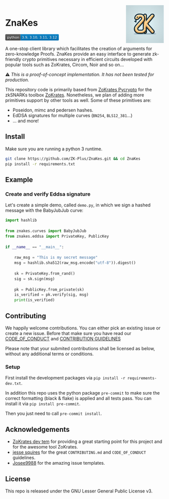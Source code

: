 <img src="icon.jpg" width="120px" align="right" />


# ZnaKes

<svg xmlns="http://www.w3.org/2000/svg" xmlns:xlink="http://www.w3.org/1999/xlink" width="170.5" height="20"><linearGradient id="smooth" x2="0" y2="100%"><stop offset="0" stop-color="#bbb" stop-opacity=".1"/><stop offset="1" stop-opacity=".1"/></linearGradient><clipPath id="round"><rect width="170.5" height="20" rx="3" fill="#fff"/></clipPath><g clip-path="url(#round)"><rect width="48.5" height="20" fill="#555"/><rect x="48.5" width="122.0" height="20" fill="#007ec6"/><rect width="170.5" height="20" fill="url(#smooth)"/></g><g fill="#fff" text-anchor="middle" font-family="DejaVu Sans,Verdana,Geneva,sans-serif" font-size="110"><text x="252.5" y="150" fill="#010101" fill-opacity=".3" transform="scale(0.1)" textLength="385.0" lengthAdjust="spacing">python</text><text x="252.5" y="140" transform="scale(0.1)" textLength="385.0" lengthAdjust="spacing">python</text><text x="1085.0" y="150" fill="#010101" fill-opacity=".3" transform="scale(0.1)" textLength="1120.0" lengthAdjust="spacing">3.9, 3.10, 3.11, 3.12</text><text x="1085.0" y="140" transform="scale(0.1)" textLength="1120.0" lengthAdjust="spacing">3.9, 3.10, 3.11, 3.12</text><a xlink:href="https://www.python.org/"><rect width="48.5" height="20" fill="rgba(0,0,0,0)"/></a><a xlink:href="https://www.python.org/"><rect x="48.5" width="122.0" height="20" fill="rgba(0,0,0,0)"/></a></g></svg>

A one-stop client library which facilitates the creation of arguments for zero-knowledge Proofs. ZnaKes provide an easy interface to generate zk-friendly crypto primitives necessary in efficient circuits developed with popular tools such as ZoKrates, Circom, Noir and so on...

:warning: _This is a proof-of-concept implementation. It has not been tested for production._

This repository code is primarily based from [ZoKrates Pycrypto](https://github.com/Zokrates/pycrypto) for the zkSNARKs toolbox [ZoKrates](https://github.com/Zokrates/ZoKrates).
Nonetheless, we plan of adding more primitives support by other tools as well.
Some of these primitives are:

- Poseidon, mimc and pedersen hashes.
- EdDSA signatures for multiple curves (`BN254`, `BLS12_381`...)
- ... and more!


## Install

Make sure you are running a python 3 runtime.

```bash
git clone https://github.com/ZK-Plus/ZnaKes.git && cd ZnaKes
pip install -r requirements.txt
```

## Example

### Create and verify Eddsa signature
Let's create a simple demo, called `demo.py`, in which we sign a hashed message with the BabyJubJub curve:

```python
import hashlib

from znakes.curves import BabyJubJub
from znakes.eddsa import PrivateKey, PublicKey

if __name__ == "__main__":

    raw_msg = "This is my secret message"
    msg = hashlib.sha512(raw_msg.encode("utf-8")).digest()

    sk = PrivateKey.from_rand()
    sig = sk.sign(msg)

    pk = PublicKey.from_private(sk)
    is_verified = pk.verify(sig, msg)
    print(is_verified)
```

## Contributing

We happily welcome contributions. You can either pick an existing issue or create a new issue. Before that make sure you have read our [CODE_OF_CONDUCT](.github/CODE_OF_CONDUCT.md) and [CONTRIBUTION GUIDELINES](.github/CONTRIBUTING.md)

Please note that your submited contributions shall be licensed as below, without any additional terms or conditions.

### Setup
First install the development packages via `pip install -r requirements-dev.txt`.

In addition this repo uses the python package `pre-commit` to make sure the correct formatting (black & flake) is applied and all tests pass.
You can install it via `pip install pre-commit`.

Then you just need to call `pre-commit install`.

## Acknowledgements

- [ZoKrates dev tem](https://github.com/Zokrates/ZoKrates/graphs/contributors) for providing a great starting point for this project and for the awesome tool ZoKrates.
- [jesse squires](https://github.com/jessesquires/.github) for the great `CONTRIBUTING.md` and `CODE_OF_CONDUCT` guidelines.
- [Josee9988](https://github.com/Josee9988/project-template) for the amazing issue templates.

## License

This repo is released under the GNU Lesser General Public License v3.
